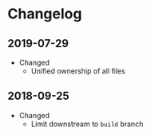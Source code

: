 # Changelog

## 2019-07-29

* Changed
  * Unified ownership of all files

## 2018-09-25

* Changed
  * Limit downstream to `build` branch
